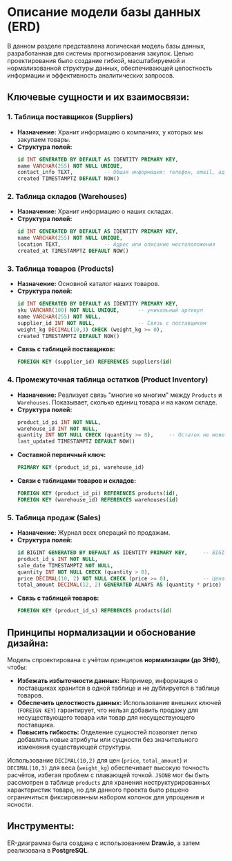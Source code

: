 # Описание модели базы данных (ERD)

В данном разделе представлена логическая модель базы данных, разработанная для системы прогнозирования закупок. Целью проектирования было создание гибкой, масштабируемой и нормализованной структуры данных, обеспечивающей целостность информации и эффективность аналитических запросов.

## Ключевые сущности и их взаимосвязи:

### 1. Таблица поставщиков (Suppliers)

* **Назначение:** Хранит информацию о компаниях, у которых мы закупаем товары.
* **Структура полей:**
    ```sql
    id INT GENERATED BY DEFAULT AS IDENTITY PRIMARY KEY,
    name VARCHAR(255) NOT NULL UNIQUE,
    contact_info TEXT,          -- Общая информация: телефон, email, адрес
    created TIMESTAMPTZ DEFAULT NOW()
    ```

### 2. Таблица складов (Warehouses)

* **Назначение:** Хранит информацию о наших складах.
* **Структура полей:**
    ```sql
    id INT GENERATED BY DEFAULT AS IDENTITY PRIMARY KEY,
    name VARCHAR(255) NOT NULL UNIQUE,
    location TEXT,              -- Адрес или описание местоположения
    created_at TIMESTAMPTZ DEFAULT NOW()
    ```

### 3. Таблица товаров (Products)

* **Назначение:** Основной каталог наших товаров.
* **Структура полей:**
    ```sql
    id INT GENERATED BY DEFAULT AS IDENTITY PRIMARY KEY,
    sku VARCHAR(100) NOT NULL UNIQUE,      -- уникальный артикул
    name VARCHAR(255) NOT NULL,
    supplier_id INT NOT NULL,              -- Связь с поставщиком
    weight_kg DECIMAL(10,3) CHECK (weight_kg >= 0),
    created TIMESTAMPTZ DEFAULT NOW()
    ```
* **Связь с таблицей поставщиков:**
    ```sql
    FOREIGN KEY (supplier_id) REFERENCES suppliers(id)
    ```

### 4. Промежуточная таблица остатков (Product Inventory)

* **Назначение:** Реализует связь "многие ко многим" между `Products` и `Warehouses`. Показывает, сколько единиц товара и на каком складе.
* **Структура полей:**
    ```sql
    product_id_pi INT NOT NULL,
    warehouse_id INT NOT NULL,
    quantity INT NOT NULL CHECK (quantity >= 0),     -- Остаток не может быть отрицательным
    last_updated TIMESTAMPTZ DEFAULT NOW()
    ```
* **Составной первичный ключ:**
    ```sql
    PRIMARY KEY (product_id_pi, warehouse_id)
    ```
* **Связи с таблицами товаров и складов:**
    ```sql
    FOREIGN KEY (product_id_pi) REFERENCES products(id),
    FOREIGN KEY (warehouse_id) REFERENCES warehouses(id)
    ```

### 5. Таблица продаж (Sales)

* **Назначение:** Журнал всех операций по продажам.
* **Структура полей:**
    ```sql
    id BIGINT GENERATED BY DEFAULT AS IDENTITY PRIMARY KEY,     -- BIGINT, т.к. продаж может быть очень много
    product_id_s INT NOT NULL,
    sale_date TIMESTAMPTZ NOT NULL,
    quantity INT NOT NULL CHECK (quantity > 0),
    price DECIMAL(10, 2) NOT NULL CHECK (price >= 0),           -- Цена за единицу товара
    total_amount DECIMAL(12, 2) GENERATED ALWAYS AS (quantity * price) STORED -- Вычисляемое поле общей суммы продажи
    ```
* **Связь с таблицей товаров:**
    ```sql
    FOREIGN KEY (product_id_s) REFERENCES products(id)
    ```


## Принципы нормализации и обоснование дизайна:

Модель спроектирована с учётом принципов **нормализации (до 3НФ)**, чтобы:
* **Избежать избыточности данных:** Например, информация о поставщиках хранится в одной таблице и не дублируется в таблице товаров.
* **Обеспечить целостность данных:** Использование внешних ключей (`FOREIGN KEY`) гарантирует, что нельзя добавить продажу для несуществующего товара или товар для несуществующего поставщика.
* **Повысить гибкость:** Отделение сущностей позволяет легко добавлять новые атрибуты или сущности без значительного изменения существующей структуры.

Использование `DECIMAL(10,2)` для цен (`price`, `total_amount`) и `DECIMAL(10,3)` для веса (`weight_kg`) обеспечивает высокую точность расчётов, избегая проблем с плавающей точкой. `JSONB` мог бы быть рассмотрен в таблице `products` для хранения неструктурированных характеристик товара, но для данного проекта было решено ограничиться фиксированным набором колонок для упрощения и ясности.

## Инструменты:

ER-диаграмма была создана с использованием **Draw.io**, а затем реализована в **PostgreSQL**.
